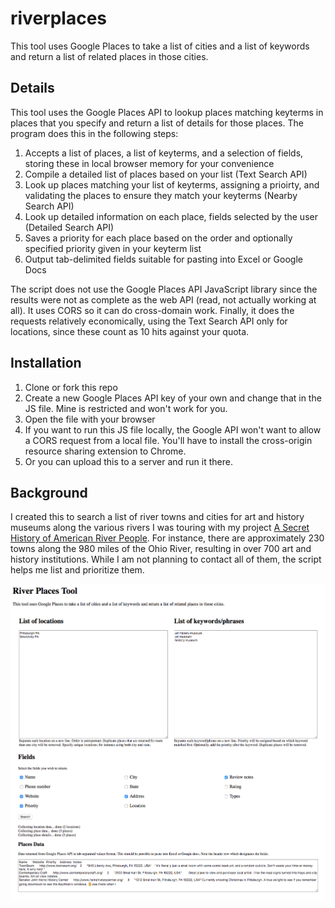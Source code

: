 # riverplaces
This tool uses Google Places to take a list of cities and a list of keywords and return a list of related places in those cities.

## Details
This tool uses the Google Places API to lookup places matching keyterms in places that you specify and return a list of details for those places. The program does this in the following steps:

1. Accepts a list of places, a list of keyterms, and a selection of fields, storing these in local browser memory for your convenience
2. Compile a detailed list of places based on your list (Text Search API)
3. Look up places matching your list of keyterms, assigning a prioirty, and validating the places to ensure they match your keyterms (Nearby Search API)
4. Look up detailed information on each place, fields selected by the user (Detailed Search API)
5. Saves a priority for each place based on the order and optionally specified priority given in your keyterm list
6. Output tab-delimited fields suitable for pasting into Excel or Google Docs

The script does not use the Google Places API JavaScript library since the results were not as complete as the web API (read, not actually working at all). It uses CORS so it can do cross-domain work. Finally, it does the requests relatively economically, using the Text Search API only for locations, since these count as 10 hits against your quota.

## Installation

1. Clone or fork this repo
2. Create a new Google Places API key of your own and change that in the JS file. Mine is restricted and won't work for you.
3. Open the file with your browser
4. If you want to run this JS file locally, the Google API won't want to allow a CORS request from a local file. You'll have to install the cross-origin resource sharing extension to Chrome.
5. Or you can upload this to a server and run it there.

## Background

I created this to search a list of river towns and cities for art and history museums along the various rivers I was touring with my project [A Secret History of American River People](http://peoplesriverhistory.us). For instance, there are approximately 230 towns along the 980 miles of the Ohio River, resulting in over 700 art and history institutions. While I am not planning to contact all of them, the script helps me list and prioritize them. 

![alt](https://raw.githubusercontent.com/wmodes/riverplaces/master/riverplaces-screenshot.png)
